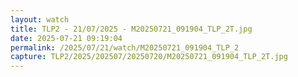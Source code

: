 ```yaml
---
layout: watch
title: TLP2 - 21/07/2025 - M20250721_091904_TLP_2T.jpg
date: 2025-07-21 09:19:04
permalink: /2025/07/21/watch/M20250721_091904_TLP_2
capture: TLP2/2025/202507/20250720/M20250721_091904_TLP_2T.jpg
---
```

